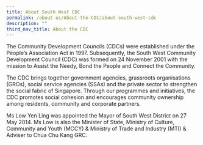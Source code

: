 ```yaml
---
title: About South West CDC
permalink: /about-us/About-the-CDC/about-south-west-cdc
description: ""
third_nav_title: About the CDC
---
```

The Community Development Councils (CDCs) were established under the People’s Association Act in 1997. Subsequently, the South West Community Development Council (CDC) was formed on 24 November 2001 with the mission to Assist the Needy, Bond the People and Connect the Community. 

The CDC brings together government agencies, grassroots organisations (GROs), social service agencies (SSAs) and the private sector to strengthen the social fabric of Singapore. Through our programmes and initiatives, the CDC promotes social cohesion and encourages community ownership among residents, community and corporate partners.  

Ms Low Yen Ling was appointed the Mayor of South West District on 27 May 2014. Ms Low is also the Minister of State, Ministry of Culture, Community and Youth (MCCY) & Ministry of Trade and Industry (MTI) & Adviser to Chua Chu Kang GRC.